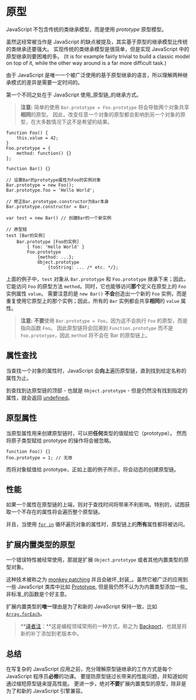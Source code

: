 # 原型
JavaScript 不包含传统的类继承模型，而是使用 _prototype_ 原型模型。

虽然这经常被当作是 JavaScript 的缺点被提及，其实基于原型的继承模型比传统的类继承还要强大。 实现传统的类继承模型是很简单，但是实现 JavaScript 中的原型继承则要困难的多。 (It is for example fairly trivial to build a classic model on top of it, while the other way around is a far more difficult task.)

由于 JavaScript 是唯一一个被广泛使用的基于原型继承的语言，所以理解两种继承模式的差异是需要一定时间的。

第一个不同之处在于 JavaScript 使用_原型链_的继承方式。

> **注意:** 简单的使用 `Bar.prototype = Foo.prototype` 将会导致两个对象共享**相同**的原型。 因此，改变任意一个对象的原型都会影响到另一个对象的原型，在大多数情况下这不是希望的结果。

```
function Foo() {
    this.value = 42;
}
Foo.prototype = {
    method: function() {}
};

function Bar() {}

// 设置Bar的prototype属性为Foo的实例对象
Bar.prototype = new Foo();
Bar.prototype.foo = 'Hello World';

// 修正Bar.prototype.constructor为Bar本身
Bar.prototype.constructor = Bar;

var test = new Bar() // 创建Bar的一个新实例

// 原型链
test [Bar的实例]
    Bar.prototype [Foo的实例]
        { foo: 'Hello World' }
        Foo.prototype
            {method: ...};
            Object.prototype
                {toString: ... /* etc. */};
```

上面的例子中，`test` 对象从 `Bar.prototype` 和 `Foo.prototype` 继承下来；因此， 它能访问 `Foo` 的原型方法 `method`。同时，它也能够访问**那个**定义在原型上的 `Foo` 实例属性 `value`。 需要注意的是 `new Bar()` **不会**创造出一个新的 `Foo` 实例，而是 重复使用它原型上的那个实例；因此，所有的 `Bar` 实例都会共享**相同**的 `value` 属性。

> **注意:** **不要**使用 `Bar.prototype = Foo`，因为这不会执行 `Foo` 的原型，而是指向函数 `Foo`。 因此原型链将会回溯到 `Function.prototype` 而不是 `Foo.prototype`，因此 `method` 将不会在 Bar 的原型链上。

## 属性查找
当查找一个对象的属性时，JavaScript 会**向上**遍历原型链，直到找到给定名称的属性为止。

到查找到达原型链的顶部 - 也就是 `Object.prototype` - 但是仍然没有找到指定的属性，就会返回 [undefined](#core.undefined)。

## 原型属性
当原型属性用来创建原型链时，可以把**任何**类型的值赋给它（prototype）。 然而将原子类型赋给 prototype 的操作将会被忽略。

```
function Foo() {}
Foo.prototype = 1; // 无效
```

而将对象赋值给 prototype，正如上面的例子所示，将会动态的创建原型链。

## 性能
如果一个属性在原型链的上端，则对于查找时间将带来不利影响。特别的，试图获取一个不存在的属性将会遍历整个原型链。

并且，当使用 [`for in`](#object.forinloop) 循环遍历对象的属性时，原型链上的**所有**属性都将被访问。

## 扩展内置类型的原型
一个错误特性被经常使用，那就是扩展 `Object.prototype` 或者其他内置类型的原型对象。

这种技术被称之为 [monkey patching][1] 并且会破坏_封装_。虽然它被广泛的应用到一些 JavaScript 类库中比如 [Prototype][2], 但是我仍然不认为为内置类型添加一些_非标准_的函数是个好主意。

扩展内置类型的**唯一**理由是为了和新的 JavaScript 保持一致，比如 [`Array.forEach`][3]。

> **[译者注][30]：**这是编程领域常用的一种方式，称之为 [Backport][5]，也就是将新的补丁添加到老版本中。

## 总结
在写复杂的 JavaScript 应用之前，充分理解原型链继承的工作方式是每个 JavaScript 程序员**必修**的功课。 要提防原型链过长带来的性能问题，并知道如何通过缩短原型链来提高性能。 更进一步，绝对**不要**扩展内置类型的原型，除非是为了和新的 JavaScript 引擎兼容。

[1]: http://en.wikipedia.org/wiki/Monkey_patch
[2]: http://prototypejs.org/
[3]: https://developer.mozilla.org/en/JavaScript/Reference/Global_Objects/Array/forEach
[5]: http://en.wikipedia.org/wiki/Backport
[30]: http://cnblogs.com/sanshi/

